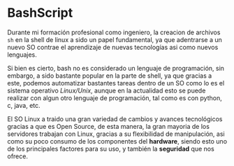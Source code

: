 # BashScript
Durante mi formación profesional como ingeniero, la creacion de archivos `sh` en la shell de linux a sido un papel fundamental, ya que adentrarse a un nuevo SO contrae el aprendizaje de nuevas tecnologías asi como nuevos lenguajes.

Si bien es cierto, bash no es considerado un lenguaje de programación, sin embargo, a sido bastante popular en la parte de shell, ya que gracias a este, podemos automatizar bastantes tareas dentro de un SO como lo es el sistema operativo *Linux/Unix*, aunque en la actualidad esto se puede realizar con algun otro lenguaje de programación, tal como es con python, c, java, etc.

El SO Linux a traido una gran variedad de cambios y avances tecnológicos gracias a que es Open Source, de esta manera, la gran mayoria de los servidores trabajan con Linux, gracias a su flexibilidad de manipulación, asi como su poco consumo de los componentes del **hardware**, siendo esto uno de los principales factores para su uso, y también la **seguridad** que nos ofrece.

